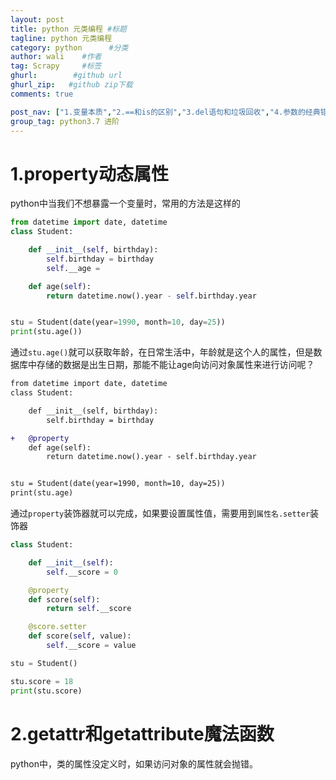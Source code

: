 ```yaml
---
layout: post
title: python 元类编程 #标题
tagline: python 元类编程
category: python      #分类
author: wali    #作者
tag: Scrapy     #标签
ghurl:        #github url
ghurl_zip:   #github zip下载
comments: true

post_nav: ["1.变量本质","2.==和is的区别","3.del语句和垃圾回收","4.参数的经典错误"]
group_tag: python3.7 进阶
---
```



# 1.property动态属性

python中当我们不想暴露一个变量时，常用的方法是这样的

```python
from datetime import date, datetime
class Student:

    def __init__(self, birthday):
        self.birthday = birthday
        self.__age = 

    def age(self):
        return datetime.now().year - self.birthday.year


stu = Student(date(year=1990, month=10, day=25))
print(stu.age())
```

通过`stu.age()`就可以获取年龄，在日常生活中，年龄就是这个人的属性，但是数据库中存储的数据是出生日期，那能不能让age向访问对象属性来进行访问呢？

```diff
from datetime import date, datetime
class Student:

    def __init__(self, birthday):
        self.birthday = birthday

+   @property
    def age(self):
        return datetime.now().year - self.birthday.year


stu = Student(date(year=1990, month=10, day=25))
print(stu.age)
```

通过`property`装饰器就可以完成，如果要设置属性值，需要用到`属性名.setter`装饰器

```python
class Student:

    def __init__(self):
        self.__score = 0

    @property
    def score(self):
        return self.__score

    @score.setter
    def score(self, value):
        self.__score = value

stu = Student()

stu.score = 18
print(stu.score)
```

# 2.getattr和getattribute魔法函数

python中，类的属性没定义时，如果访问对象的属性就会抛错。















